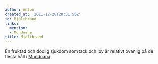 ```yaml
---
author: Anton
created_at: '2011-12-28T20:51:56Z'
id: Mjältbrand
links:
  mention:
  - Mundnana
title: Mjältbrand
---
```


En fruktad och dödlig sjukdom som tack och lov är relativt ovanlig på de flesta håll i [Mundnana].

  [Mundnana]: Mundnana
